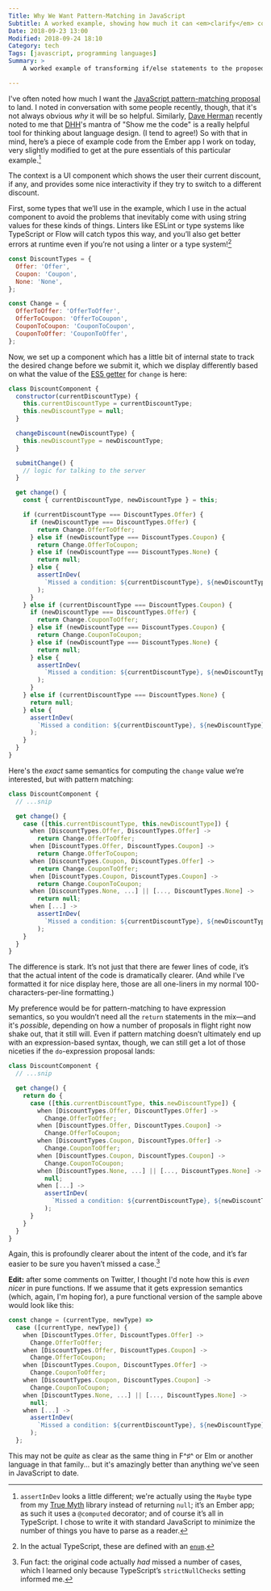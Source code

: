 ```yaml
---
Title: Why We Want Pattern-Matching in JavaScript
Subtitle: A worked example, showing how much it can <em>clarify</em> code.
Date: 2018-09-23 13:00
Modified: 2018-09-24 18:10
Category: tech
Tags: [javascript, programming languages]
Summary: >
    A worked example of transforming if/else statements to the proposed pattern-matching syntax, showing how much pattern-matching can clarify (as well as shorten) complicated code.

---
```


I've often noted how much I want the [JavaScript pattern-matching proposal][proposal] to land. I noted in conversation with some people recently, though, that it's not always obvious *why* it will be so helpful. Similarly, [Dave Herman] recently noted to me that [DHH]'s mantra of "Show me the code" is a really helpful tool for thinking about language design. (I tend to agree!) So with that in mind, here’s a piece of example code from the Ember app I work on today, very slightly modified to get at the pure essentials of this particular example.[^1]

[proposal]: https://github.com/tc39/proposal-pattern-matching
[Dave Herman]: https://twitter.com/littlecalculist
[DHH]: https://twitter.com/dhh

The context is a <abbr>UI</abbr> component which shows the user their current discount, if any, and provides some nice interactivity if they try to switch to a different discount.

First, some types that we’ll use in the example, which I use in the actual component to avoid the problems that inevitably come with using string values for these kinds of things. Linters like ESLint or type systems like TypeScript or Flow will catch typos this way, and you’ll also get better errors at runtime even if you’re not using a linter or a type system![^2]

```js
const DiscountTypes = {
  Offer: 'Offer',
  Coupon: 'Coupon',
  None: 'None',
};

const Change = {
  OfferToOffer: 'OfferToOffer',
  OfferToCoupon: 'OfferToCoupon',
  CouponToCoupon: 'CouponToCoupon',
  CouponToOffer: 'CouponToOffer',
};
```

Now, we set up a component which has a little bit of internal state to track the desired change before we submit it, which we display differently based on what the value of the [<abbr>ES5</abbr> getter](https://developer.mozilla.org/en-US/docs/Web/JavaScript/Reference/Functions/get) for `change` is here: 

```js
class DiscountComponent {
  constructor(currentDiscountType) {
    this.currentDiscountType = currentDiscountType;
    this.newDiscountType = null;
  }

  changeDiscount(newDiscountType) {
    this.newDiscountType = newDiscountType;
  }

  submitChange() {
    // logic for talking to the server
  }

  get change() {
    const { currentDiscountType, newDiscountType } = this;

    if (currentDiscountType === DiscountTypes.Offer) {
      if (newDiscountType === DiscountTypes.Offer) {
        return Change.OfferToOffer;
      } else if (newDiscountType === DiscountTypes.Coupon) {
        return Change.OfferToCoupon;
      } else if (newDiscountType === DiscountTypes.None) {
        return null;
      } else {
        assertInDev(
          `Missed a condition: ${currentDiscountType}, ${newDiscountType}`
        );
      }
    } else if (currentDiscountType === DiscountTypes.Coupon) {
      if (newDiscountType === DiscountTypes.Offer) {
        return Change.CouponToOffer;
      } else if (newDiscountType === DiscountTypes.Coupon) {
        return Change.CouponToCoupon;
      } else if (newDiscountType === DiscountTypes.None) {
        return null;
      } else {
        assertInDev(
          `Missed a condition: ${currentDiscountType}, ${newDiscountType}`
        );
      }
    } else if (currentDiscountType === DiscountTypes.None) {
      return null;
    } else {
      assertInDev(
        `Missed a condition: ${currentDiscountType}, ${newDiscountType}`
      );
    }
  }
}
```

Here's the *exact* same semantics for computing the `change` value we’re interested, but with pattern matching:

```js
class DiscountComponent {
  // ...snip

  get change() {
    case ([this.currentDiscountType, this.newDiscountType]) {
      when [DiscountTypes.Offer, DiscountTypes.Offer] ->
        return Change.OfferToOffer;
      when [DiscountTypes.Offer, DiscountTypes.Coupon] ->
        return Change.OfferToCoupon;
      when [DiscountTypes.Coupon, DiscountTypes.Offer] ->
        return Change.CouponToOffer;
      when [DiscountTypes.Coupon, DiscountTypes.Coupon] ->
        return Change.CouponToCoupon;
      when [DiscountTypes.None, ...] || [..., DiscountTypes.None] ->
        return null;
      when [...] ->
        assertInDev(
          `Missed a condition: ${currentDiscountType}, ${newDiscountType}`
        );
    }
  }
}
```

The difference is stark. It’s not just that there are fewer lines of code, it’s that the actual intent of the code is dramatically clearer. (And while I’ve formatted it for nice display here, those are all one-liners in my normal 100-characters-per-line formatting.)

My preference would be for pattern-matching to have expression semantics, so you wouldn’t need all the `return` statements in the mix—and it's *possible*, depending on how a number of proposals in flight right now shake out, that it still will. Even if pattern matching doesn’t ultimately end up with an expression-based syntax, though, we can still get a lot of those niceties if the `do`-expression proposal lands:

```js
class DiscountComponent {
  // ...snip

  get change() {
    return do {
      case ([this.currentDiscountType, this.newDiscountType]) {
        when [DiscountTypes.Offer, DiscountTypes.Offer] ->
          Change.OfferToOffer;
        when [DiscountTypes.Offer, DiscountTypes.Coupon] ->
          Change.OfferToCoupon;
        when [DiscountTypes.Coupon, DiscountTypes.Offer] ->
          Change.CouponToOffer;
        when [DiscountTypes.Coupon, DiscountTypes.Coupon] ->
          Change.CouponToCoupon;
        when [DiscountTypes.None, ...] || [..., DiscountTypes.None] ->
          null;
        when [...] ->
          assertInDev(
            `Missed a condition: ${currentDiscountType}, ${newDiscountType}`
          );
      }
    }
  }
}
```

Again, this is profoundly clearer about the intent of the code, and it’s far easier to be sure you haven’t missed a case.[^3]

**Edit:** after some comments on Twitter, I thought I'd note how this is *even nicer* in pure functions. If we assume that it gets expression semantics (which, again, I'm hoping for), a pure functional version of the sample above would look like this:

```js
const change = (currentType, newType) =>
  case ([currentType, newType]) {
    when [DiscountTypes.Offer, DiscountTypes.Offer] ->
      Change.OfferToOffer;
    when [DiscountTypes.Offer, DiscountTypes.Coupon] ->
      Change.OfferToCoupon;
    when [DiscountTypes.Coupon, DiscountTypes.Offer] ->
      Change.CouponToOffer;
    when [DiscountTypes.Coupon, DiscountTypes.Coupon] ->
      Change.CouponToCoupon;
    when [DiscountTypes.None, ...] || [..., DiscountTypes.None] ->
      null;
    when [...] ->
      assertInDev(
        `Missed a condition: ${currentDiscountType}, ${newDiscountType}`
      );
  };
```

This may not be *quite* as clear as the same thing in F^♯^ or Elm or another language in that family... but it's amazingly better than anything we've seen in JavaScript to date.

[^1]:	`assertInDev` looks a little different; we're actually using the `Maybe` type from my [True Myth](https://github.com/chriskrycho/true-myth) library instead of returning `null`; it’s an Ember app; as such it uses a `@computed` decorator; and of course it’s all in TypeScript. I chose to write it with standard JavaScript to minimize the number of things you have to parse as a reader.

[^2]:	In the actual TypeScript, these are defined with an [`enum`](http://www.typescriptlang.org/docs/handbook/enums.html).

[^3]:	Fun fact: the original code actually *had* missed a number of cases, which I  learned only because TypeScript’s `strictNullChecks` setting informed me.
